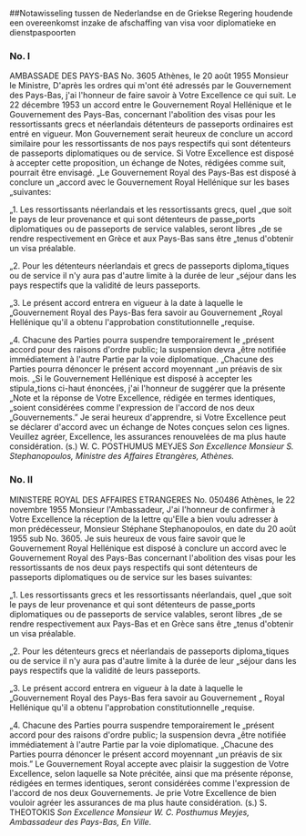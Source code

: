 <meta http-equiv='Content-Type' content='text/html; charset=utf-8' />

##Notawisseling tussen de Nederlandse en de Griekse Regering houdende een overeenkomst inzake de afschaffing van visa voor diplomatieke en dienstpaspoorten

### No.  I  

AMBASSADE DES PAYS-BAS No. 3605 Athènes, le 20 août 1955 Monsieur le Ministre, D'après les ordres qui m'ont été adressés par le Gouvernement des Pays-Bas, j'ai l'honneur de faire savoir à Votre Excellence ce qui suit. Le 22 décembre 1953 un accord entre le Gouvernement Royal Hellénique et le Gouvernement des Pays-Bas, concernant l'abolition des visas pour les ressortissants grecs et néerlandais détenteurs de passeports ordinaires est entré en vigueur. Mon Gouvernement serait heureux de conclure un accord similaire pour les ressortissants de nos pays respectifs qui sont détenteurs de passeports diplomatiques ou de service. Si Votre Excellence est disposé à accepter cette proposition, un échange de Notes, rédigées comme suit, pourrait être envisagé. „Le Gouvernement Royal des Pays-Bas est disposé à conclure un „accord avec le Gouvernement Royal Hellénique sur les bases „suivantes: 

„1. Les ressortissants néerlandais et les ressortissants grecs, quel „que soit le pays de leur provenance et qui sont détenteurs de passe„ports diplomatiques ou de passeports de service valables, seront libres „de se rendre respectivement en Grèce et aux Pays-Bas sans être „tenus d'obtenir un visa préalable.  

„2. Pour les détenteurs néerlandais et grecs de passeports diploma„tiques ou de service il n'y aura pas d'autre limite à la durée de leur „séjour dans les pays respectifs que la validité de leurs passeports.  

„3. Le présent accord entrera en vigueur à la date à laquelle le „Gouvernement Royal des Pays-Bas fera savoir au Gouvernement „Royal Hellénique qu'il a obtenu l'approbation constitutionnelle „requise.  

„4. Chacune des Parties pourra suspendre temporairement le „présent accord pour des raisons d'ordre public; la suspension devra „être notifiée immédiatement à l'autre Partie par la voie diplomatique. „Chacune des Parties pourra dénoncer le présent accord moyennant „un préavis de six mois.   „Si le Gouvernement Hellénique est disposé à accepter les stipula„tions ci-haut énoncées, j'ai l'honneur de suggérer que la présente „Note et la réponse de Votre Excellence, rédigée en termes identiques, „soient considérées comme l'expression de l'accord de nos deux „Gouvernements.” Je serai heureux d'apprendre, si Votre Excellence peut se déclarer d'accord avec un échange de Notes conçues selon ces lignes. Veuillez agréer, Excellence, les assurances renouvelées de ma plus haute considération. (s.) W. C. POSTHUMUS MEYJES  *Son Excellence*   *Monsieur S. Stephanopoulos,*   *Ministre des Affaires Etrangères,*   *Athènes.*    

### No.  II  

MINISTERE ROYAL DES AFFAIRES ETRANGERES No. 050486 Athènes, le 22 novembre 1955 Monsieur l'Ambassadeur, J'ai l'honneur de confirmer à Votre Excellence la réception de la lettre qu'Elle a bien voulu adresser à mon prédécesseur, Monsieur Stéphane Stephanopoulos, en date du 20 août 1955 sub No. 3605. Je suis heureux de vous faire savoir que le Gouvernement Royal Hellénique est disposé à conclure un accord avec le Gouvernement Royal des Pays-Bas concernant l'abolition des visas pour les ressortissants de nos deux pays respectifs qui sont détenteurs de passeports diplomatiques ou de service sur les bases suivantes: 

„1. Les ressortissants grecs et les ressortissants néerlandais, quel „que soit le pays de leur provenance et qui sont détenteurs de passe„ports diplomatiques ou de passeports de service valables, seront libres „de se rendre respectivement aux Pays-Bas et en Grèce sans être „tenus d'obtenir un visa préalable.  

„2. Pour les détenteurs grecs et néerlandais de passeports diploma„tiques ou de service il n'y aura pas d'autre limite à la durée de leur „séjour dans les pays respectifs que la validité de leurs passeports.  

„3. Le présent accord entrera en vigueur à la date à laquelle le „Gouvernement Royal des Pays-Bas fera savoir au Gouvernement „ Royal Hellénique qu'il a obtenu l'approbation constitutionnelle „requise.  

„4. Chacune des Parties pourra suspendre temporairement le „présent accord pour des raisons d'ordre public; la suspension devra „être notifiée immédiatement à l'autre Partie par la voie diplomatique. „Chacune des Parties pourra dénoncer le présent accord moyennant „un préavis de six mois.”   Le Gouvernement Royal accepte avec plaisir la suggestion de Votre Excellence, selon laquelle sa Note précitée, ainsi que ma présente réponse, rédigées en termes identiques, seront considérées comme l'expression de l'accord de nos deux Gouvernements. Je prie Votre Excellence de bien vouloir agréer les assurances de ma plus haute considération. (s.) S. THEOTOKIS  *Son Excellence*   *Monsieur W. C. Posthumus Meyjes,*   *Ambassadeur des Pays-Bas,*   *En Ville.*    
